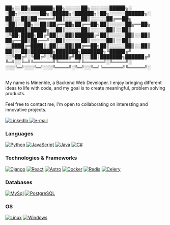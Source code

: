 
██╗░░██╗███████╗██╗░░░░░██╗░░░░░░█████╗░  ░██╗░░░░░░░██╗░█████╗░██████╗░██╗░░░░░██████╗░
██║░░██║██╔════╝██║░░░░░██║░░░░░██╔══██╗  ░██║░░██╗░░██║██╔══██╗██╔══██╗██║░░░░░██╔══██╗
███████║█████╗░░██║░░░░░██║░░░░░██║░░██║  ░╚██╗████╗██╔╝██║░░██║██████╔╝██║░░░░░██║░░██║
██╔══██║██╔══╝░░██║░░░░░██║░░░░░██║░░██║  ░░████╔═████║░██║░░██║██╔══██╗██║░░░░░██║░░██║
██║░░██║███████╗███████╗███████╗╚█████╔╝  ░░╚██╔╝░╚██╔╝░╚█████╔╝██║░░██║███████╗██████╔╝
╚═╝░░╚═╝╚══════╝╚══════╝╚══════╝░╚════╝░  ░░░╚═╝░░░╚═╝░░░╚════╝░╚═╝░░╚═╝╚══════╝╚═════╝░

<br>
My name is Minenhle, a Backend Web Developer. I enjoy bringing different ideas to life with code, 
and my goal is to create meaningful, problem solving products.
<br>
<br>
Feel free to contact me, I'm open to collaborating on interesting and innovative projects.
<br>
<br>
<a href="https://www.linkedin.com/in/minenhle-ngubane-mino">
    <img src="https://img.shields.io/badge/LinkedIn-blue?style=flat-square&logo=linkedin" alt="LinkedIn">
</a>
<a href="mailto:mino@minenhlengubane.com">
    <img src="https://img.shields.io/badge/Email-blue?style=flat-square&logo=gmail&logoColor=white" alt="e-mail">
</a>


### Languages
[![Python](https://img.shields.io/badge/python-black?style=for-the-badge&logo=python)](https://github.com/Minenhle-Ngubane)
[![JavaScript](https://img.shields.io/badge/javascript-black?style=for-the-badge&logo=javascript)](https://github.com/Minenhle-Ngubane)
[![Java](https://img.shields.io/badge/java-black?style=for-the-badge&logo=openjdk)](https://github.com/Minenhle-Ngubane)
[![C#](https://img.shields.io/badge/csharp-black?style=for-the-badge&logo=csharp)](https://github.com/Minenhle-Ngubane)


### Technologies & Frameworks
[![Django](https://img.shields.io/badge/django-black?style=for-the-badge&logo=django)](https://github.com/Minenhle-Ngubane)
[![React](https://img.shields.io/badge/react-black?style=for-the-badge&logo=react)](https://github.com/Minenhle-Ngubane)
[![Astro](https://img.shields.io/badge/astro-black?style=for-the-badge&logo=astro)](https://github.com/Minenhle-Ngubane)
[![Docker](https://img.shields.io/badge/docker-black?style=for-the-badge&logo=docker)](https://github.com/Minenhle-Ngubane)
[![Redis](https://img.shields.io/badge/redis-black?style=for-the-badge&logo=redis)](https://github.com/Minenhle-Ngubane)
[![Celery](https://img.shields.io/badge/celery-black?style=for-the-badge&logo=celery)](https://github.com/Minenhle-Ngubane)


### Databases
[![MySql](https://img.shields.io/badge/mysql-black?style=for-the-badge&logo=mysql)](https://github.com/Minenhle-Ngubane)
[![PostgreSQL](https://img.shields.io/badge/postgresql-black?style=for-the-badge&logo=postgresql)](https://github.com/Minenhle-Ngubane)


### OS
[![Linux](https://img.shields.io/badge/linux-black?style=for-the-badge&logo=Linux)](https://github.com/Minenhle-Ngubane)
[![Windows](https://img.shields.io/badge/Windows-black?style=for-the-badge&logo=Windows)](https://github.com/Minenhle-Ngubane)


